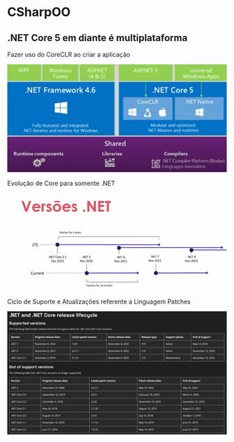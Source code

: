 # CSharpOO

## .NET Core 5 em diante é multiplataforma
Fazer uso do CoreCLR ao criar a aplicação

![Diferenças](intro_img/diferencas.png)

Evolução de Core para somente .NET

![evolucao](intro_img/dotnet_lts.png)

Ciclo de Suporte e Atualizações referente a Linguagem Patches 

![Ciclo](intro_img/ciclo.png)